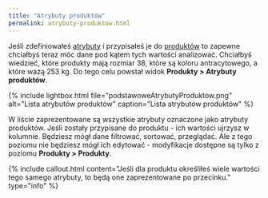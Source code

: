 ```yaml
---
title: "Atrybuty produktów"
permalink: atrybuty-produktow.html 
---
```


Jeśli zdefiniowałeś [atrybuty](/atrybuty) i przypisałeś je do [produktów](/produkty) to zapewne chciałbyś teraz móc dane pod kątem tych wartości analizować. Chciałbyś wiedzieć, które produkty mają rozmiar 38, które są koloru antracytowego, a które ważą 253 kg. Do tego celu powstał widok **Produkty > Atrybuty produktów**.

{% include lightbox.html file="podstawoweAtrybutyProduktow.png" alt="Lista atrybutów produktów" caption="Lista atrybutów produktów" %}

W liście zaprezentowane są wszystkie atrybuty oznaczone jako atrybuty produktów. Jeśli zostały przypisane do produktu - ich wartości ujrzysz w kolumnie. Będziesz mógł dane filtrować, sortować, przeglądać. Ale z tego poziomu nie będziesz mógł ich edytować - modyfikacje dostępne są tylko z poziomu **Produkty > Produkty**.

{% include callout.html content="Jeśli dla produktu określiłeś wiele wartości tego samego atrybuty, to będą one zaprezentowane po przecinku." type="info" %}